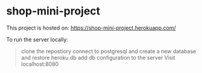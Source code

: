 # shop-mini-project


This project is hosted on: https://shop-mini-project.herokuapp.com/

To run the server locally:
 > clone the repostiory
 > connect to postgresql and create a new database and restore heroku.db 
 > add db configuration to the server
 Visit localhost:8080
